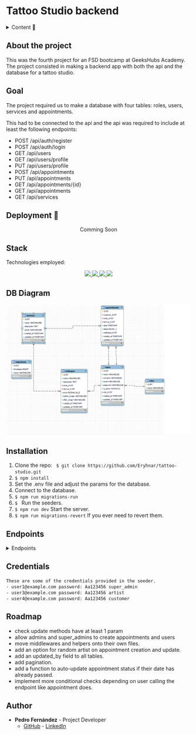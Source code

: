 # Tattoo Studio backend

<details>
  <summary>Content 📝</summary>
  <ol>
    <li><a href="#about-the-project">About the project</a></li>
    <li><a href="#goal">Goal</a></li>
    <li><a href="#deployment-🚀">Deployment</a></li>
    <li><a href="#stack">Stack</a></li>
    <li><a href="#db-diagram">DB Diagram</a></li>
    <li><a href="#local-installation">Installation</a></li>
    <li><a href="#endpoints">Endpoints</a></li>
    <li><a href="#roadmap">Roadmap</a></li>
    <li><a href="#author">Authort</a></li>
  </ol>
</details>

## About the project
This was the fourth project for an FSD bootcamp at GeeksHubs Academy. The project consisted in making a backend app with both the api and the database for a tattoo studio.    

## Goal
The project required us to make a database with four tables: roles, users, services and appointments. 

This had to be connected to the api and the api was required to include at least the following endpoints: 

- POST /api/auth/register 
- POST /api/auth/login
- GET /api/users
- GET /api/users/profile
- PUT /api/users/profile
- POST /api/appointments
- PUT /api/appointments
- GET /api/appointments/{id}
- GET /api/appointments
- GET /api/services

## Deployment 🚀
<div align="center">
    Comming Soon
</div>

## Stack
Technologies employed:
<div align="center">
<a href="https://www.mysql.com/">
    <img src= "https://img.shields.io/badge/MySQL-00000F?style=for-the-badge&logo=mysql&logoColor=white"/>
</a>
<a href="https://www.expressjs.com/">
    <img src= "https://img.shields.io/badge/express.js-%23404d59.svg?style=for-the-badge&logo=express&logoColor=%2361DAFB"/>
</a>
<a href="https://nodejs.org/es/">
    <img src= "https://img.shields.io/badge/node.js-026E00?style=for-the-badge&logo=node.js&logoColor=white"/>
</a>
<a href="https://www.typescriptlang.org/">
    <img src= "https://img.shields.io/badge/TypeScript-007ACC?style=for-the-badge&logo=typescript&logoColor=white"/>
</a>
 </div>


## DB Diagram
!['imagen-db'](./img/tattoo_studio_relations.PNG)

## Installation
1. Clone the repo: ` $ git clone https://github.com/Eryhnar/tattoo-studio.git`
2. ` $ npm install `
3. Set the .env file and adjust the params for the database.
4. Connect to the database.
5. ``` $ npm run migrations-run ``` 
6. ``` $  ``` Run the seeders.
7. ``` $ npm run dev ``` Start the server.
8. ``` $ npm run migrations-revert ``` If you ever need to revert them.

## Endpoints
<details>
<summary>Endpoints</summary>
    

- AUTH
    - register

            POST http://localhost:4000/api/register
        body:
        ``` js
            {
                "name": "David", 
                "surname": "surname",
                "email": "david@david.com", 
                "password": "princes"
            }
        ```
        name: single word name with no numbers
        surname: single word name with no numbers
        email: something@something.domain
        password: minimum one capital letter, one lowercase and a number. Length 8-14.

    - login

            POST http://localhost:4000/api/login  
        body:
        ``` js
            {
                "email": "david@david.com",
                "password": "princes"
            }
        ```
        email: something@something.domain
        password: minimum one capital letter, one lowercase and a number. Length 8-14.
- ROLES
    - getRoles

            GET http://localhost:4000/api/roles
- USERS
    - getProfile

            GET http://localhost:4000/api/users/profile  
        auth:
        ``` js
            token
        ```
    - updateProfile

            POST http://localhost:4000/api/users/profile  
        auth:
        ``` js
            token
        ```
        body:
        ``` js
            {
                "email": "optional",
                "name": "optional",
                "surname": "optional"
            }
        ```
        You may include 1-3 of the fields.
        name: single word name with no numbers
        surname: single word name with no numbers
        email: something@something.domain

    ### Update User Password

**Endpoint:** `/api/users/profile/password`

**Method:** `PUT`

**Description:** This endpoint allows a user to update their password.

**Headers:**

- `Authorization`: Bearer token for authenticating the user. This should be included in all requests to this endpoint.

**Example Headers:**

```json
{
    "Authorization": "Bearer your_token_here"
}
```

**Request Body:**

- `oldPassword`: The user's current password.
- `newPassword`: The user's new password.
- `newPasswordRepeat`: Confirmation of the user's new password.

**Responses:**

- `200 OK`: The password was successfully updated. Returns a success message.
- `400 Bad Request`: The new passwords do not match or the old password is incorrect. Returns an error message.
- `500 Internal Server Error`: An error occurred on the server while trying to update the password. Returns an error message.

**Example Request:**

```json
{
    "oldPassword": "oldPassword123",
    "newPassword": "newPassword123",
    "newPasswordRepeat": "newPassword123"
}
```
**Example Response:** 
```json
{
    "success": true,
    "message": "User password updated successfully"
}
```

### Deactivate User

**Endpoint:** `/api/users/profile/delete`

**Method:** `DELETE`

**Description:** This endpoint allows a user to deactivate their account. Once deactivated, the user's account will no longer be active.

**Headers:**

- `Authorization`: Bearer token for authenticating the user. This should be included in all requests to this endpoint.

**Request Body:**

- `password`: The user's current password.

**Responses:**

- `200 OK`: The account was successfully deactivated. Returns a success message.
- `400 Bad Request`: The provided password is incorrect. Returns an error message.
- `404 Not Found`: The user was not found. This should be redundant and not trigger. Returns an error message.
- `500 Internal Server Error`: An error occurred on the server while trying to deactivate the account. Returns an error message.

**Example Request:**

```json
{
    "Authorization": "Bearer your_token_here"
}
```
### UPDATE USER BY ID

**Endpoint:** `/api/users/:id`

**Method:** `PUT`

**Description:** This endpoint allows a super admin to update a user.

**Headers:**

- `Authorization`: Bearer token for authenticating the super admin. This should be included in all requests to this endpoint.

**URL Parameters:**

- `id`: The ID of the user to be updated.

**Responses:**

- `200 OK`: The request was successful. 
- `401 Unauthorized`: The user is not authenticated or not a super admin. Returns an error message.
- `500 Internal Server Error`: An error occurred on the server while trying to update the user. Returns an error message.

**Example Request:**

```json
{
    "Authorization": "Bearer your_token_here"
}
```
### Delete User by ID

**Endpoint:** `/api/users/:id`

**Method:** `DELETE`

**Description:** This endpoint allows a super admin to delete a user by their ID.

**Headers:**

- `Authorization`: Bearer token for authenticating the super admin. This should be included in all requests to this endpoint.

**URL Parameters:**

- `id`: The ID of the user to be deleted.

**Responses:**

- `200 OK`: The user was successfully deleted. Returns a success message.
- `404 Not Found`: The user with the specified ID was not found. Returns an error message.
- `401 Unauthorized`: The user is not authenticated or not a super admin. Returns an error message.
- `500 Internal Server Error`: An error occurred on the server while trying to delete the user. Returns an error message.

**Example Request:**

```json
{
    "Authorization": "Bearer your_token_here"
}
```
### Get All Users with Optional Filters

**Endpoint:** `/api/users`

**Method:** `GET`

**Description:** This endpoint allows a super admin to retrieve users. Optional query parameters can be provided to filter the users by name and email.

**Headers:**

- `Authorization`: Bearer token for authenticating the super admin. This should be included in all requests to this endpoint.

**Query Parameters:**

- `name`: (Optional) A string to filter users by name.
- `email`: (Optional) A string to filter users by email.

**Responses:**

- `200 OK`: The request was successful. Returns a list of all users that match the provided filters.
- `401 Unauthorized`: The user is not authenticated or not a super admin. Returns an error message.
- `500 Internal Server Error`: An error occurred on the server while trying to retrieve the users. Returns an error message.

**Example Request:**

```json
{
    "Authorization": "Bearer your_token_here"
}
```
### Create a Service

**Endpoint:** `/api/services`

**Method:** `POST`

**Description:** This endpoint allows an authenticated user to create a new service.

**Headers:**

- `Authorization`: Bearer token for authenticating the user. This should be included in all requests to this endpoint.

**Request Body:**

- `name`: The name of the service. This is a required field.
- `description`: (Optional) A description of the service.
- `photo`: (Optional) A URL to a photo of the service.

**Responses:**

- `201 Created`: The service was successfully created. Returns a success message.
- `400 Bad Request`: The service name already exists or the name was not provided. Returns an error message.
- `500 Internal Server Error`: An error occurred on the server while trying to create the service. Returns an error message.

**Example Request:**

```json
{
    "Authorization": "Bearer your_token_here"
}
```
### Get All Services

**Endpoint:** `/api/services`

**Method:** `GET`

**Description:** This endpoint retrieves all services.

**Responses:**

- `200 OK`: The request was successful. Returns a list of all services.
- `404 Not Found`: No services were found. Returns an error message.
- `500 Internal Server Error`: An error occurred on the server while trying to retrieve the services. Returns an error message.

### Update a Service

**Endpoint:** `/api/services/:id`

**Method:** `PUT`

**Description:** This endpoint allows an authenticated user to update an existing service.

**Headers:**

- `Authorization`: Bearer token for authenticating the user. This should be included in all requests to this endpoint.

**URL Parameters:**

- `id`: The ID of the service to be updated.

**Request Body:**

- `name`: (Optional) The new name of the service.
- `description`: (Optional) The new description of the service.
- `photo`: (Optional) The new URL to a photo of the service.

**Responses:**

- `200 OK`: The service was successfully updated. Returns a success message.
- `404 Not Found`: The service with the specified ID was not found. Returns an error message.
- `500 Internal Server Error`: An error occurred on the server while trying to update the service. Returns an error message.

**Example Request:**

```json
{
    "Authorization": "Bearer your_token_here"
}
```

### Delete a Service

**Endpoint:** `/api/services/:id`

**Method:** `DELETE`

**Description:** This endpoint allows an authenticated user to delete an existing service.

**Headers:**

- `Authorization`: Bearer token for authenticating the user. This should be included in all requests to this endpoint.

**URL Parameters:**

- `id`: The ID of the service to be deleted.

**Responses:**

- `200 OK`: The service was successfully deleted. Returns a success message.
- `404 Not Found`: The service with the specified ID was not found. Returns an error message.
- `500 Internal Server Error`: An error occurred on the server while trying to delete the service. Returns an error message.

**Example Request:**

```json
{
    "Authorization": "Bearer your_token_here"
}
```
### Create a Catalogue Entry

**Endpoint:** `/api/catalogue`

**Method:** `POST`

**Description:** This endpoint allows an authenticated user to create a new catalogue entry.

**Headers:**

- `Authorization`: Bearer token for authenticating the user. This should be included in all requests to this endpoint.

**Request Body:**

- `name`: The name of the catalogue entry. This is a required field.
- `description`: (Optional) A description of the catalogue entry.
- `artistId`: The ID of the artist. This is a required field.
- `serviceId`: The ID of the service. This is a required field.
- `price`: The price of the catalogue entry. This is a required field.
- `beforeImage`: (Optional) A URL to a before image of the catalogue entry.
- `afterImage`: A URL to an after image of the catalogue entry. This is a required field.

**Responses:**

- `201 Created`: The catalogue entry was successfully created. Returns a success message and the created catalogue entry.
- `400 Bad Request`: The request body is missing required fields or contains invalid data. Returns an error message.
- `404 Not Found`: The artist or service with the specified ID was not found. Returns an error message.
- `500 Internal Server Error`: An error occurred on the server while trying to create the catalogue entry. Returns an error message.

**Example Request:**

```json
header auth
{
    "Authorization": "Bearer your_token_here"
}
body
{
    "name": "Catalogue Entry Name",
    "description": "Catalogue Entry Description",
    "artistId": 1,
    "serviceId": 1,
    "price": 100,
    "beforeImage": "http://example.com/before_image.jpg",
    "afterImage": "http://example.com/after_image.jpg"
}
```
### Update a Catalogue Entry

**Endpoint:** `/api/catalogue/:id`

**Method:** `PUT`

**Description:** This endpoint allows an authenticated user to update an existing catalogue entry.

**Headers:**

- `Authorization`: Bearer token for authenticating the user. This should be included in all requests to this endpoint.

**URL Parameters:**

- `id`: The ID of the catalogue entry to be updated.

**Request Body:**

- `name`: (Optional) The new name of the catalogue entry.
- `description`: (Optional) The new description of the catalogue entry.
- `artistId`: (Optional) The new ID of the artist.
- `serviceId`: (Optional) The new ID of the service.
- `price`: (Optional) The new price of the catalogue entry.
- `beforeImage`: (Optional) The new URL to a before image of the catalogue entry.
- `afterImage`: (Optional) The new URL to an after image of the catalogue entry.

**Responses:**

- `200 OK`: The catalogue entry was successfully updated. Returns a success message.
- `400 Bad Request`: The request body is missing required fields or contains invalid data. Returns an error message.
- `404 Not Found`: The catalogue entry, artist, or service with the specified ID was not found. Returns an error message.
- `500 Internal Server Error`: An error occurred on the server while trying to update the catalogue entry. Returns an error message.

**Example Request:**

```json
header auth
{
    "Authorization": "Bearer your_token_here"
}
body
{
    "name": "New Catalogue Entry Name",
    "description": "New Catalogue Entry Description",
    "artistId": 2,
    "serviceId": 2,
    "price": 200,
    "beforeImage": "http://example.com/new_before_image.jpg",
    "afterImage": "http://example.com/new_after_image.jpg"
}
```
### Delete a Catalogue Entry

**Endpoint:** `/api/catalogue/:id`

**Method:** `DELETE`

**Description:** This endpoint allows an authenticated user to delete an existing catalogue entry.

**Headers:**

- `Authorization`: Bearer token for authenticating the user. This should be included in all requests to this endpoint.

**URL Parameters:**

- `id`: The ID of the catalogue entry to be deleted.

**Responses:**

- `200 OK`: The catalogue entry was successfully deleted. Returns a success message and the deleted catalogue entry.
- `400 Bad Request`: The provided ID is invalid. Returns an error message.
- `404 Not Found`: The catalogue entry with the specified ID was not found. Returns an error message.
- `500 Internal Server Error`: An error occurred on the server while trying to delete the catalogue entry. Returns an error message.

**Example Request:**

```json
header auth
{
    "Authorization": "Bearer your_token_here"
}
body
{
    "success": true,
    "message": "Catalogue entry deleted successfully",
    "data": {
        "id": 1,
        "name": "Catalogue Entry Name",
        "description": "Catalogue Entry Description",
        "artistId": 1,
        "serviceId": 1,
        "price": 100,
        "beforeImage": "http://example.com/before_image.jpg",
        "afterImage": "http://example.com/after_image.jpg"
    }
}
```

### Get Catalogue Entries

**Endpoint:** `/api/catalogue`

**Method:** `GET`

**Description:** This endpoint allows users to retrieve catalogue entries. Users can filter the results by name, artist ID, service ID, artist name, and service name.

**Query Parameters:**

- `name`: (Optional) The name of the catalogue entry.
- `artistId`: (Optional) The ID of the artist.
- `serviceId`: (Optional) The ID of the service.
- `artistName`: (Optional) The name of the artist.
- `serviceName`: (Optional) The name of the service.

**Responses:**

- `200 OK`: The catalogue entries were successfully retrieved. Returns a success message and the retrieved catalogue entries.
- `500 Internal Server Error`: An error occurred on the server while trying to retrieve the catalogue entries. Returns an error message.

**Example Request:**

```http
GET /api/catalogue?name=Catalogue%20Entry%20Name&artistId=1&serviceId=1&artistName=Artist%20Name&serviceName=Service%20Name
```

### Create an Appointment

**Endpoint:** `/api/appointments`

**Method:** `POST`

**Description:** This endpoint allows an authenticated user to create a new appointment.

**Headers:**

- `Authorization`: Bearer token for authenticating the user. This should be included in all requests to this endpoint.

**Request Body:**

- `serviceId`: The ID of the service for the appointment.
- `artistId`: (Optional) The ID of the artist for the appointment. Required if the user is a customer.
- `date`: The date and time of the appointment.
- `customerId`: (Optional) The ID of the customer for the appointment. Required if the user is an artist.
- `catalogueId`: The ID of the catalogue entry for the appointment.

**Responses:**

- `201 Created`: The appointment was successfully created. Returns a success message and the created appointment.
- `400 Bad Request`: The request body is missing required fields, contains invalid data, or the artist or customer already have an appointment at the same time. Returns an error message.
- `404 Not Found`: The user, artist, service, or catalogue entry with the specified ID was not found. Returns an error message.
- `500 Internal Server Error`: An error occurred on the server while trying to create the appointment. Returns an error message.

**Example Request**

```json
header auth
{
    "Authorization": "Bearer your_token_here"
}
body
{
    "serviceId": 1,
    "artistId": 2,
    "date": "2022-12-31T23:59:59Z",
    "catalogueId": 3
}
```

### Update an Appointment

**Endpoint:** `/api/appointments/:id`

**Method:** `PUT`

**Description:** This endpoint allows an authenticated user to update an existing appointment.

**Headers:**

- `Authorization`: Bearer token for authenticating the user. This should be included in all requests to this endpoint.

**URL Parameters:**

- `id`: The ID of the appointment to be updated.

**Request Body:**

- `date`: (Optional) The new date and time of the appointment.
- `artistId`: (Optional) The new ID of the artist for the appointment.
- `serviceId`: (Optional) The new ID of the service for the appointment.
- `catalogueId`: (Optional) The new ID of the catalogue entry for the appointment.

**Responses:**

- `200 OK`: The appointment was successfully updated. Returns a success message and the updated appointment.
- `400 Bad Request`: The request body contains invalid data, the new date is in the past, or the customer or artist already have an appointment at the new time. Returns an error message.
- `403 Forbidden`: The authenticated user is not authorized to update the appointment. Returns an error message.
- `404 Not Found`: The user, artist, service, catalogue entry, or appointment with the specified ID was not found. Returns an error message.
- `500 Internal Server Error`: An error occurred on the server while trying to update the appointment. Returns an error message.

**Example Request:**

```json
header auth
{
    "Authorization": "Bearer your_token_here"
}
body
{
    "date": "2022-12-31T23:59:59Z",
    "artistId": 2,
    "serviceId": 1,
    "catalogueId": 3
}
```
### Cancel an Appointment

**Endpoint:** `/api/appointments/:id/cancel`

**Method:** `PUT`

**Description:** This endpoint allows an authenticated user to cancel an existing appointment.

**Headers:**

- `Authorization`: Bearer token for authenticating the user. This should be included in all requests to this endpoint.

**URL Parameters:**

- `id`: The ID of the appointment to be cancelled.

**Responses:**

- `200 OK`: The appointment was successfully cancelled. Returns a success message.
- `403 Forbidden`: The authenticated user is not authorized to cancel the appointment. Returns an error message.
- `404 Not Found`: The user or appointment with the specified ID was not found, or the appointment is not in the "pending" status. Returns an error message.
- `500 Internal Server Error`: An error occurred on the server while trying to cancel the appointment. Returns an error message.

**Example Request:**

```json
{
    "Authorization": "Bearer your_token_here"
}
```
### Get Appointments

**Endpoint:** `/api/appointments`

**Method:** `GET`

**Description:** This endpoint allows an authenticated user to retrieve appointments based on various filters.

**Headers:**

- `Authorization`: Bearer token for authenticating the user. This should be included in all requests to this endpoint.

**Query Parameters:**

- `date`: (Optional) The date of the appointments to retrieve.
- `serviceName`: (Optional) The name of the service of the appointments to retrieve.
- `artistName`: (Optional) The name of the artist of the appointments to retrieve.
- `customerName`: (Optional) The name of the customer of the appointments to retrieve.
- `catalogueEntry`: (Optional) The name of the catalogue entry of the appointments to retrieve.

**Responses:**

- `200 OK`: The appointments were successfully retrieved. Returns a success message and the retrieved appointments.
- `400 Bad Request`: The request query contains invalid data, such as an invalid date. Returns an error message.
- `403 Forbidden`: The authenticated user is not authorized to retrieve the appointments. Returns an error message.
- `404 Not Found`: The user, artist, service, or catalogue entry with the specified name was not found. Returns an error message.
- `500 Internal Server Error`: An error occurred on the server while trying to retrieve the appointments. Returns an error message.

**Example Request:**

```http
GET /api/appointments?date=2022-12-31&serviceName=Service%20Name&artistName=Artist%20Name&customerName=Customer%20Name&catalogueEntry=Catalogue%20Entry%20Name
```
```json
{
    "Authorization": "Bearer your_token_here"
}
```
### Get an Appointment by ID

**Endpoint:** `/api/appointments/:id`

**Method:** `GET`

**Description:** This endpoint allows an authenticated user to retrieve a specific appointment by its ID.

**Headers:**

- `Authorization`: Bearer token for authentic the user. This should be included in all requests to this endpoint.

**URL Parameters:**

- `id`: The ID of the appointment to be retrieved.

**Responses:**

- `200 OK`: The appointment was successfully retrieved. Returns a success message and the retrieved appointment.
- `404 Not Found`: The user or appointment with the specified ID was not found. Returns an error message.
- `500 Internal Server Error`: An error occurred on the server while trying to retrieve the appointment. Returns an error message.

**Example Request:**

```http
GET /api/appointments/1
```
```json
{
    "Authorization": "Bearer your_token_here"
}
```

### Delete an Appointment by ID

**Endpoint:** `/api/appointments/:id`

**Method:** `DELETE`

**Description:** This endpoint allows an authenticated user to delete a specific appointment by its ID.

**Headers:**

- `Authorization`: Bearer token for authentic the user. This should be included in all requests to this endpoint.

**URL Parameters:**

- `id`: The ID of the appointment to be deleted.

**Responses:**

- `200 OK`: The appointment was successfully deleted. Returns a success message.
- `403 Forbidden`: The authenticated user is not authorized to delete the appointment. Returns an error message.
- `404 Not Found`: The user or appointment with the specified ID was not found. Returns an error message.
- `500 Internal Server Error`: An error occurred on the server while trying to delete the appointment. Returns an error message.

**Example Request:**

```http
DELETE /api/appointments/1
```
```json
{
    "Authorization": "Bearer your_token_here"
}
```


</details>

## Credentials
    These are some of the credentials provided in the seeder.
    - user1@example.com password: Aa123456 super_admin
    - user3@example.com password: Aa123456 artist
    - user4@example.com password: Aa123456 customer

## Roadmap
- check update methods have at least 1 param
- allow admins and super_admins to create appointments and users
- move middlewares and helpers onto their own files.
- add an option for random artist on appointment creation and update.
- add an updated_by field to all tables.
- add pagination.
- add a function to auto-update appointment status if their date has already passed.
- implement more conditional checks depending on user calling the endpoint like appointment does.

## Author 

- **Pedro Fernández** - Project Developer
  - [GitHub](https://github.com/Eryhnar) - [LinkedIn](https://www.linkedin.com/in/pedro-fernandez-bel-68a2b9155/)